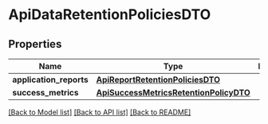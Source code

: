# ApiDataRetentionPoliciesDTO

## Properties

| Name                    | Type                                                                              | Description | Notes      |
| ----------------------- | --------------------------------------------------------------------------------- | ----------- | ---------- |
| **application_reports** | [**ApiReportRetentionPoliciesDTO**](ApiReportRetentionPoliciesDTO.md)             |             | [optional] |
| **success_metrics**     | [**ApiSuccessMetricsRetentionPolicyDTO**](ApiSuccessMetricsRetentionPolicyDTO.md) |             | [optional] |

[[Back to Model list]](../README.md#documentation-for-models) [[Back to API list]](../README.md#documentation-for-api-endpoints) [[Back to README]](../README.md)
